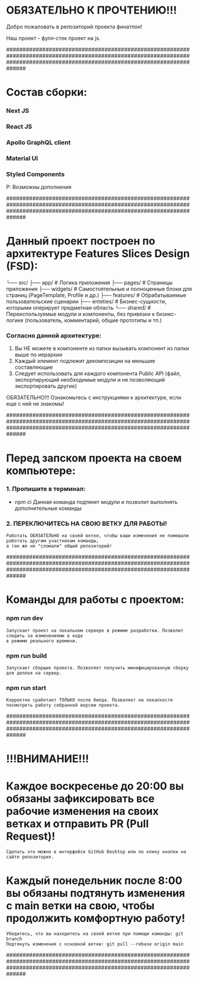 # ОБЯЗАТЕЛЬНО К ПРОЧТЕНИЮ!!! #

Добро пожаловать в репозиторий проекта финатлон!

Наш проект - фулл-стек проект на js.

##############################################################################################################################################################################

#     Состав сборки:   #

### Next JS
### React JS
### Apollo GraphQL client
### Material UI
### Styled Components
P: Возможны дополнения

##############################################################################################################################################################################




# Данный проект построен по архитектуре Features Slices Design (FSD):

└── src/
    ├── app/            # Логика приложения
    ├── pages/          # Страницы приложения
    ├── widgets/        # Самостоятельные и полноценные блоки для страниц (PageTemplate, Profile и др.)
    ├── features/       # Обрабатываемые пользовательские сценарии
    ├── enteties/       # Бизнес-сущности, которыми оперирует предметная область 
    └── shared/         # Переиспользуемые модули и компоненты, без привязки к бизнес-логике (пользователь, комментарий, общие прототипы и тп.)

### Согласно данной архитектуре:
1. Вы НЕ можете в компоненте из папки вызывать компонент из папки выше по иерархии
2. Каждый элемент подлежит декомпозиции на меньшие составляющие
3. Следует использовать для каждого компонента Public API (файл, экспортирующий необходимые модули и не позволяющий экспортировать другие)

ОБЯЗАТЕЛЬНО!!! Ознакомьтесь с инструкциями к архитектуре, если еще с ней не знакомы!

##############################################################################################################################################################################



# Перед запском проекта на своем компьютере:

### 1. Пропишите в терминал:
   -    npm ci
    Данная команда подтянет модули и позволит выполнять дополнительные команды

### 2. ПЕРЕКЛЮЧИТЕСЬ НА СВОЮ ВЕТКУ ДЛЯ РАБОТЫ!
    Работать ОБЯЗАТЕЛЬНО на своей ветке, чтобы ваши изменения не помешали работать другим участникам команды,
    а так же не "сломали" общий репозиторий!

##############################################################################################################################################################################



# Команды для работы с проектом:

### npm run dev
    Запускает проект на локальном сервере в режиме разработки. Позволит следить за изменениями в коде
    в режиме реального времени.

### npm run build
    Запускает сборщик проекта. Позволяет получить минифицированную сборку для деплоя на сервер.

### npm run start 
    Корректно сработает ТОЛЬКО после билда. Позволяет на локалхосте посмотреть работу собранной версии проекта.

##############################################################################################################################################################################



# !!!ВНИМАНИЕ!!! #
# Каждое воскресенье до 20:00 вы обязаны зафиксировать все рабочие изменения на своих ветках и отправить PR (Pull Request)!
    Сделать это можно в интерфейсе GitHub Desktop или по клику кнопки на сайте репозитория.

# Каждый понедельник после 8:00 вы обязаны подтянуть изменения с main ветки на свою, чтобы продолжить комфортную работу!
    Убедитесь, что вы находитесь на своей ветке при помощи команды: git branch
    Подтянуть изменения с основной ветки: git pull --rebase origin main

##############################################################################################################################################################################
